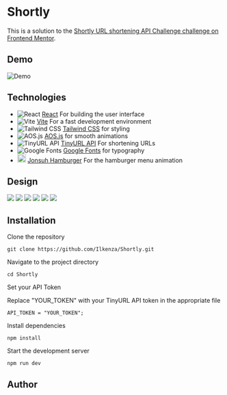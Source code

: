 # **Shortly**

This is a solution to the [Shortly URL shortening API Challenge challenge on Frontend Mentor](https://www.frontendmentor.io/challenges/url-shortening-api-landing-page-2ce3ob-G).

## Demo

![Demo]()

## Technologies

- ![React](https://cdn.simpleicons.org/react/61DAFB?size=20 "react") [React](https://react.dev/) For building the user interface
- ![Vite](https://cdn.simpleicons.org/vite/646CFF?size=20) [Vite](https://vitejs.dev/) For a fast development environment
- ![Tailwind CSS](https://cdn.simpleicons.org/tailwindcss/06B6D4?size=20) [Tailwind CSS](https://tailwindcss.com/) for styling
- ![AOS.js](https://cdn.simpleicons.org/javascript/FFD700?size=20) [AOS.js](https://michalsnik.github.io/aos/) for smooth animations
- ![TinyURL API](https://cdn.simpleicons.org/imgur/0077B5?size=20) [TinyURL API](https://tinyurl.com/) For shortening URLs
- ![Google Fonts](https://cdn.simpleicons.org/google/4285F4?size=20) [Google Fonts](https://fonts.google.com/) for typography
- <img src="https://jonsuh.com/hamburgers/favicon.ico" style="height:20px;" alt="Alt text" title="Optional title"> [Jonsuh Hamburger](https://jonsuh.com/hamburgers/) For the hamburger menu animation

## Design

<img src="./public/design/desktop-active-states.jpg">
<img src="./public/design/desktop-design.jpg">
<img src="./public/design/desktop-preview.jpg">
<img src="./public/design/mobile-active-states.jpg">
<img src="./public/design/mobile-design.jpg">
<img src="./public/design/mobile-navigation.jpg">

## Installation

Clone the repository

```shell
git clone https://github.com/Ilkenza/Shortly.git
```

Navigate to the project directory

```shell
cd Shortly
```

Set your API Token

Replace "YOUR_TOKEN" with your TinyURL API token in the appropriate file

```shell
API_TOKEN = "YOUR_TOKEN";
```

Install dependencies

```shell
npm install
```

Start the development server

```shell
npm run dev
```

## Author
